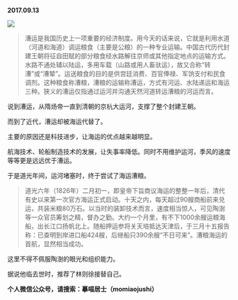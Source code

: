 
          
**2017.09.13**

![](//upload-images.jianshu.io/upload_images/51001-8027275b7a36e75c.png)

>漕运是我国历史上一项重要的经济制度。用今天的话来说，它就是利用水道（河道和海道）调运粮食（主要是公粮）的一种专业运输。中国古代历代封建王朝将征自田赋的部分粮食经水路解往京师或其他指定地点的运输方式。水路不通处辅以陆运，多用车载（山路或用人畜驮运），故又合称“转漕”或“漕辇”。运送粮食的目的是供宫廷消费、百官俸禄、军饷支付和民食调剂。这种粮食称漕粮，漕粮的运输称漕运，方式有河运、水陆递运和海运三种。狭义的漕运仅指通过运河并沟通天然河道转运漕粮的河运而言。



说到漕运，从隋炀帝一直到清朝的京杭大运河，支撑了整个封建王朝。

而到了近代，漕运却被海运代替了。

主要的原因还是科技进步，让海运的优点越来越明显。

航海技术、轮船制造技术的发展，让失事率降低。同时不用维护运河，季风的速度等等更是远远优于漕运。

于是道光年间，运河堵塞时，终于尝试了海运漕粮。
>道光六年（1826年）二月初一，即皇帝下旨商议海运的整整一年后，清代有史以来第一次官方海运正式启动。十天之内，每天超过90艘商船前来兑运，共装米粮80万石。以当时的装卸技术而言，速度相当惊人，可见陶澍等一众官员筹划之精，督办之勤。大约一个月里，有不下1000余艘运粮海船，出长江口扬帆北上。随船押运参将关天培抵达天津后，于三月十五报告称：已查明到岸进口船424艘，后继船只390余艘“不日可来”。漕粮海运的首航，显然相当成功。



这里不得不佩服陶澍的眼光和组织能力。

据说他临去世时，推荐了林则徐接替自己。


**个人微信公众号，请搜索：摹喵居士（momiaojushi）**

        
